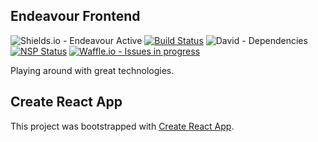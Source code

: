## Endeavour Frontend

![Shields.io - Endeavour Active](https://img.shields.io/badge/Endeavour-Active-brightgreen.svg)
[![Build Status](https://travis-ci.org/raphael-sdm/endeavour-frontend.svg?branch=master)](https://travis-ci.org/raphael-sdm/endeavour-frontend)
![David - Dependencies](https://david-dm.org/Sokwzar/endeavour-frontend.svg)
[![NSP Status](https://nodesecurity.io/orgs/endeavour/projects/fc2c6579-c8d8-4c47-a667-08bd7ef9c1ff/badge)](https://nodesecurity.io/orgs/endeavour/projects/fc2c6579-c8d8-4c47-a667-08bd7ef9c1ff)
[![Waffle.io - Issues in progress](https://badge.waffle.io/Sokwzar/endeavour-frontend.svg?label=in%20progress&title=In%20Progress)](http://waffle.io/Sokwzar/endeavour-frontend)

Playing around with great technologies.

## Create React App

This project was bootstrapped with [Create React App](https://github.com/facebookincubator/create-react-app).